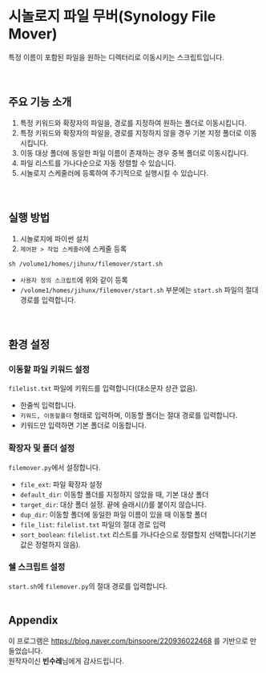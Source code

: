 # 시놀로지 파일 무버(Synology File Mover)
특정 이름이 포함된 파일을 원하는 디렉터리로 이동시키는 스크립트입니다.  
<br><br>
## 주요 기능 소개
1. 특정 키워드와 확장자의 파일을, 경로를 지정하여 원하는 폴더로 이동시킵니다.
2. 특정 키워드와 확장자의 파일을, 경로를 지정하지 않을 경우 기본 지정 폴더로 이동시킵니다.
3. 이동 대상 폴더에 동일한 파일 이름이 존재하는 경우 중복 폴더로 이동시킵니다.
4. 파일 리스트를 가나다순으로 자동 정렬할 수 있습니다. 
5. 시놀로지 스케줄러에 등록하여 주기적으로 실행시킬 수 있습니다.  
<br><br>
## 실행 방법
1. 시놀로지에 파이썬 설치
2. `제어판 > 작업 스케줄러`에 스케줄 등록
```
sh /volume1/homes/jihunx/filemover/start.sh
```
  * `사용자 정의 스크립트`에 위와 같이 등록
  * `/volome1/homes/jihunx/filemover/start.sh` 부분에는 `start.sh` 파일의 절대 경로를 입력합니다.  
<br><br>
## 환경 설정  
### 이동할 파일 키워드 설정
`filelist.txt` 파일에 키워드를 입력합니다(대소문자 상관 없음).
* 한줄씩 입력합니다.
* `키워드, 이동할폴더` 형태로 입력하며, 이동할 폴더는 절대 경로를 입력합니다.
* 키워드만 입력하면 기본 폴더로 이동합니다.  

### 확장자 및 폴더 설정
`filemover.py`에서 설정합니다.
* `file_ext`: 파일 확장자 설정
* `default_dir`: 이동할 폴더를 지정하지 않았을 때, 기본 대상 폴더
* `target_dir`: 대상 폴더 설정. 끝에 슬래시(/)를 붙이지 않습니다.
* `dup_dir`: 이동할 폴더에 동일한 파일 이름이 있을 때 이동할 폴더
* `file_list`: `filelist.txt` 파일의 절대 경로 입력
* `sort_boolean`: `filelist.txt` 리스트를 가나다순으로 정렬할지 선택합니다(기본값은 정렬하지 않음).

### 쉘 스크립트 설정
`start.sh`에 `filemover.py`의 절대 경로를 입력합니다.
<br><br>
## Appendix
이 프로그램은 https://blog.naver.com/binsoore/220936022468 를 기반으로 만들었습니다.  
원작자이신 **빈수레**님에게 감사드립니다.
